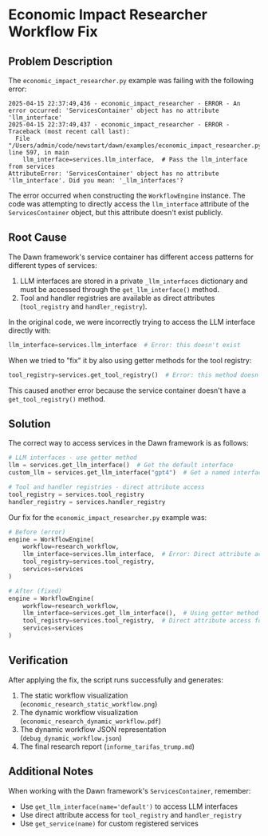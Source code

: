 # Economic Impact Researcher Workflow Fix

## Problem Description

The `economic_impact_researcher.py` example was failing with the following error:

```
2025-04-15 22:37:49,436 - economic_impact_researcher - ERROR - An error occurred: 'ServicesContainer' object has no attribute 'llm_interface'
2025-04-15 22:37:49,437 - economic_impact_researcher - ERROR - Traceback (most recent call last):
  File "/Users/admin/code/newstart/dawn/examples/economic_impact_researcher.py", line 597, in main
    llm_interface=services.llm_interface,  # Pass the llm_interface from services
AttributeError: 'ServicesContainer' object has no attribute 'llm_interface'. Did you mean: '_llm_interfaces'?
```

The error occurred when constructing the `WorkflowEngine` instance. The code was attempting to directly access the `llm_interface` attribute of the `ServicesContainer` object, but this attribute doesn't exist publicly.

## Root Cause

The Dawn framework's service container has different access patterns for different types of services:

1. LLM interfaces are stored in a private `_llm_interfaces` dictionary and must be accessed through the `get_llm_interface()` method.
2. Tool and handler registries are available as direct attributes (`tool_registry` and `handler_registry`).

In the original code, we were incorrectly trying to access the LLM interface directly with:

```python
llm_interface=services.llm_interface  # Error: this doesn't exist
```

When we tried to "fix" it by also using getter methods for the tool registry:

```python
tool_registry=services.get_tool_registry()  # Error: this method doesn't exist
```

This caused another error because the service container doesn't have a `get_tool_registry()` method.

## Solution

The correct way to access services in the Dawn framework is as follows:

```python
# LLM interfaces - use getter method
llm = services.get_llm_interface()  # Get the default interface
custom_llm = services.get_llm_interface("gpt4")  # Get a named interface

# Tool and handler registries - direct attribute access
tool_registry = services.tool_registry
handler_registry = services.handler_registry
```

Our fix for the `economic_impact_researcher.py` example was:

```python
# Before (error)
engine = WorkflowEngine(
    workflow=research_workflow,
    llm_interface=services.llm_interface,  # Error: Direct attribute access doesn't work
    tool_registry=services.tool_registry,
    services=services
)

# After (fixed)
engine = WorkflowEngine(
    workflow=research_workflow,
    llm_interface=services.get_llm_interface(),  # Using getter method for LLM
    tool_registry=services.tool_registry,  # Direct attribute access for tool registry
    services=services
)
```

## Verification

After applying the fix, the script runs successfully and generates:

1. The static workflow visualization (`economic_research_static_workflow.png`)
2. The dynamic workflow visualization (`economic_research_dynamic_workflow.pdf`)
3. The dynamic workflow JSON representation (`debug_dynamic_workflow.json`)
4. The final research report (`informe_tarifas_trump.md`)

## Additional Notes

When working with the Dawn framework's `ServicesContainer`, remember:

- Use `get_llm_interface(name='default')` to access LLM interfaces
- Use direct attribute access for `tool_registry` and `handler_registry`
- Use `get_service(name)` for custom registered services 